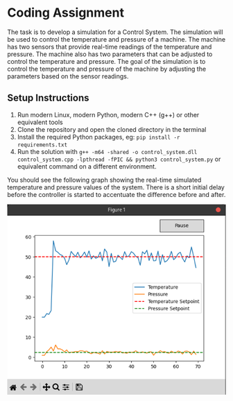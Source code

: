 # Coding Assignment

The task is to develop a simulation for a Control System. The simulation will be used to control the temperature and pressure of a machine. The machine has two sensors that provide real-time readings of the temperature and pressure. The machine also has two parameters that can be adjusted to control the temperature and pressure. The goal of the simulation is to control the temperature and pressure of the machine by adjusting the parameters based on the sensor readings.

## Setup Instructions

1. Run modern Linux, modern Python, modern C++ (g++) or other equivalent tools
1. Clone the repository and open the cloned directory in the terminal
1. Install the required Python packages, eg: `pip install -r requirements.txt`
1. Run the solution with `g++ -m64 -shared -o control_system.dll control_system.cpp -lpthread -fPIC && python3 control_system.py`
   or equivalent command on a different environment.

You should see the following graph showing the real-time simulated temperature and pressure values of the system.
There is a short initial delay before the controller is started to accentuate the difference before and after.

![Figure](control_system.png)
